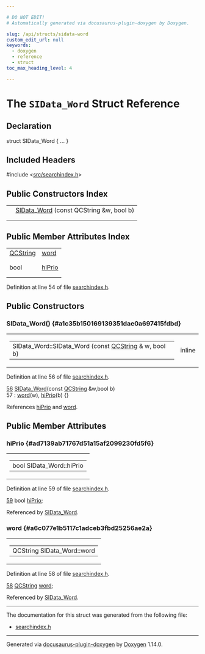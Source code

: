 ```yaml
---

# DO NOT EDIT!
# Automatically generated via docusaurus-plugin-doxygen by Doxygen.

slug: /api/structs/sidata-word
custom_edit_url: null
keywords:
  - doxygen
  - reference
  - struct
toc_max_heading_level: 4

---
```


<div class="doxyPage">

# The `SIData_Word` Struct Reference



## Declaration

<div class="doxyDeclaration">
struct SIData_Word { ... }
</div>

## Included Headers

<div class="doxyIncludesList">#include &lt;<a href="/web-doxygen/docs/api/files/src/searchindex-h">src/searchindex.h</a>&gt;
</div>

## Public Constructors Index

<table class="doxyMembersIndex">

<tr class="doxyMemberIndexItem">
<td class="doxyMemberIndexItemType" align="left" valign="top"></td>
<td class="doxyMemberIndexItemName" align="left" valign="top"><a href="#a1c35b150169139351dae0a697415fdbd">SIData_Word</a> (const QCString &amp;w, bool b)</td>
</tr>
<tr class="doxyMemberIndexDescription">
<td class="doxyMemberIndexDescriptionLeft"></td>
<td class="doxyMemberIndexDescriptionRight">
</td>
</tr>
<tr class="doxyMemberIndexSeparator">
<td class="doxyMemberIndexSeparator" colspan="2"></td>
</tr>

</table>

## Public Member Attributes Index

<table class="doxyMembersIndex">

<tr class="doxyMemberIndexItem">
<td class="doxyMemberIndexItemType" align="left" valign="top"><a href="/web-doxygen/docs/api/classes/qcstring">QCString</a></td>
<td class="doxyMemberIndexItemName" align="left" valign="top"><a href="#a6c077e1b5117c1adceb3fbd25256ae2a">word</a></td>
</tr>
<tr class="doxyMemberIndexDescription">
<td class="doxyMemberIndexDescriptionLeft"></td>
<td class="doxyMemberIndexDescriptionRight">
</td>
</tr>
<tr class="doxyMemberIndexSeparator">
<td class="doxyMemberIndexSeparator" colspan="2"></td>
</tr>

<tr class="doxyMemberIndexItem">
<td class="doxyMemberIndexItemType" align="left" valign="top">bool</td>
<td class="doxyMemberIndexItemName" align="left" valign="top"><a href="#ad7139ab71767d51a15af2099230fd5f6">hiPrio</a></td>
</tr>
<tr class="doxyMemberIndexDescription">
<td class="doxyMemberIndexDescriptionLeft"></td>
<td class="doxyMemberIndexDescriptionRight">
</td>
</tr>
<tr class="doxyMemberIndexSeparator">
<td class="doxyMemberIndexSeparator" colspan="2"></td>
</tr>

</table>


Definition at line 54 of file <a href="/web-doxygen/docs/api/files/src/searchindex-h">searchindex.h</a>.

<div class="doxySectionDef">

## Public Constructors

### SIData\_Word() {#a1c35b150169139351dae0a697415fdbd}

<div class="doxyMemberItem">
<div class="doxyMemberProto">
<table class="doxyMemberLabels">
<tr class="doxyMemberLabels">
<td class="doxyMemberLabelsLeft">
<table class="doxyMemberName">
<tr>
<td class="doxyMemberName">SIData_Word::SIData_Word (const <a href="/web-doxygen/docs/api/classes/qcstring">QCString</a> &amp; w, bool b)</td>
</tr>
</table>
</td>
<td class="doxyMemberLabelsRight">
<span class="doxyMemberLabels">
<span class="doxyMemberLabel inline">inline</span>
</span>
</td>
</tr>
</table>
</div>
<div class="doxyMemberDoc">



Definition at line 56 of file <a href="/web-doxygen/docs/api/files/src/searchindex-h">searchindex.h</a>.

<div class="doxyProgramListing">

<div class="doxyCodeLine"><span class="doxyLineNumber"><a href="#a1c35b150169139351dae0a697415fdbd">56</a></span><span class="doxyLineContent"><span class="doxyHighlight">  <a href="#a1c35b150169139351dae0a697415fdbd">SIData_Word</a>(</span><span class="doxyHighlightKeyword">const</span><span class="doxyHighlight"> <a href="/web-doxygen/docs/api/classes/qcstring">QCString</a> &amp;w,</span><span class="doxyHighlightKeywordType">bool</span><span class="doxyHighlight"> b)</span></span></div>
<div class="doxyCodeLine"><span class="doxyLineNumber">57</span><span class="doxyLineContent"><span class="doxyHighlight">    : <a href="#a6c077e1b5117c1adceb3fbd25256ae2a">word</a>(w), <a href="#ad7139ab71767d51a15af2099230fd5f6">hiPrio</a>(b) {}</span></span></div>

</div>


References <a href="#ad7139ab71767d51a15af2099230fd5f6">hiPrio</a> and <a href="#a6c077e1b5117c1adceb3fbd25256ae2a">word</a>.
</div>
</div>

</div>

<div class="doxySectionDef">

## Public Member Attributes

### hiPrio {#ad7139ab71767d51a15af2099230fd5f6}

<div class="doxyMemberItem">
<div class="doxyMemberProto">
<table class="doxyMemberLabels">
<tr class="doxyMemberLabels">
<td class="doxyMemberLabelsLeft">
<table class="doxyMemberName">
<tr>
<td class="doxyMemberName">bool SIData_Word::hiPrio</td>
</tr>
</table>
</td>
</tr>
</table>
</div>
<div class="doxyMemberDoc">



Definition at line 59 of file <a href="/web-doxygen/docs/api/files/src/searchindex-h">searchindex.h</a>.

<div class="doxyProgramListing">

<div class="doxyCodeLine"><span class="doxyLineNumber"><a href="#ad7139ab71767d51a15af2099230fd5f6">59</a></span><span class="doxyLineContent"><span class="doxyHighlight">  </span><span class="doxyHighlightKeywordType">bool</span><span class="doxyHighlight"> <a href="#ad7139ab71767d51a15af2099230fd5f6">hiPrio</a>;</span></span></div>

</div>


Referenced by <a href="#a1c35b150169139351dae0a697415fdbd">SIData\_Word</a>.
</div>
</div>

### word {#a6c077e1b5117c1adceb3fbd25256ae2a}

<div class="doxyMemberItem">
<div class="doxyMemberProto">
<table class="doxyMemberLabels">
<tr class="doxyMemberLabels">
<td class="doxyMemberLabelsLeft">
<table class="doxyMemberName">
<tr>
<td class="doxyMemberName">QCString SIData_Word::word</td>
</tr>
</table>
</td>
</tr>
</table>
</div>
<div class="doxyMemberDoc">



Definition at line 58 of file <a href="/web-doxygen/docs/api/files/src/searchindex-h">searchindex.h</a>.

<div class="doxyProgramListing">

<div class="doxyCodeLine"><span class="doxyLineNumber"><a href="#a6c077e1b5117c1adceb3fbd25256ae2a">58</a></span><span class="doxyLineContent"><span class="doxyHighlight">  <a href="/web-doxygen/docs/api/classes/qcstring">QCString</a> <a href="#a6c077e1b5117c1adceb3fbd25256ae2a">word</a>;</span></span></div>

</div>


Referenced by <a href="#a1c35b150169139351dae0a697415fdbd">SIData\_Word</a>.
</div>
</div>

</div>

<hr/>

The documentation for this struct was generated from the following file:

<ul>
<li><a href="/web-doxygen/docs/api/files/src/searchindex-h">searchindex.h</a></li>
</ul>

<hr/>

<p class="doxyGeneratedBy">Generated via <a href="https://github.com/xpack/docusaurus-plugin-doxygen">docusaurus-plugin-doxygen</a> by <a href="https://www.doxygen.nl">Doxygen</a> 1.14.0.</p>

</div>
